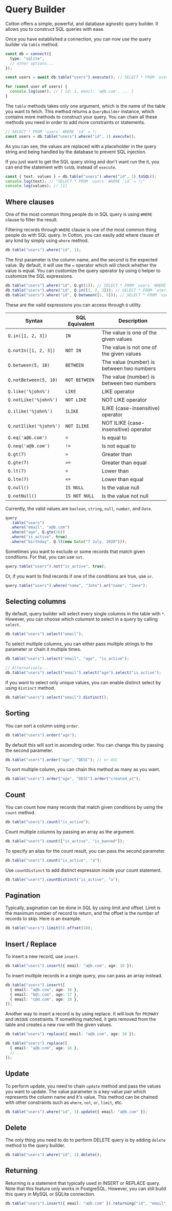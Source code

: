 # Query Builder

Cotton offers a simple, powerful, and database agnostic query builder. It allows you to construct SQL queries with ease.

Once you have established a connection, you can now use the query builder via `table` method.

```ts
const db = connect({
  type: "sqlite",
  // other options...
});

const users = await db.table("users").execute(); // SELECT * FROM `users`;

for (const user of users) {
  console.log(user); // { id: 1, email: 'a@b.com', ... }
}
```

The `table` methods takes only one argument, which is the name of the table you want to fetch. This method returns a `QueryBuilder` instance, which contains more methods to construct your query. You can chain all these methods you need in order to add more constraints or statements.

```ts
// SELECT * FROM `users` WHERE `id` = ?;
const users = db.table("users").where("id", 1).execute();
```

As you can see, the values are replaced with a placeholder in the query string and being handled by the database to prevent SQL injection.

If you just want to get the SQL query string and don't want run the it, you can end the statement with `toSQL` instead of `execute`.

```ts
const { text, values } = db.table("users").where("id", 1).toSQL();
console.log(text); // "SELECT * FROM `users` WHERE `id` = ?;"
console.log(values); // [1]
```

## Where clauses

One of the most common thing people do in SQL query is using `WHERE` clause to filter the result.

Filtering records through `WHERE` clause is one of the most common thing people do with SQL query. In Cotton, you can easily add where clause of any kind by simply using `where` method.

```ts
db.table("users").where("id", 1);
```

The first parameter is the column name, and the second is the expected value. By default, it will use the `=` operator which will check whether the value is equal. You can customize the query operator by using `Q` helper to customize the SQL expressions.

```ts
db.table("users").where("id", Q.gt(1)); // SELECT * FROM `users` WHERE `id` > 1;
db.table("users").where("id", Q.in([1, 2, 3])); // SELECT * FROM `users` WHERE `id` IN (1, 2, 3);
db.table("users").where("id", Q.between([1, 5])); // SELECT * FROM `users` WHERE `id` BETWEEN 1 AND 5
```

These are the valid expressions you can access through `Q` utility.

| Syntax                 | SQL Equivalent | Description                               |
| ---------------------- | -------------- | ----------------------------------------- |
| `Q.in([1, 2, 3])`      | `IN`           | The value is one of the given values      |
| `Q.notIn([1, 2, 3])`   | `NOT IN`       | The value is not one of the given values  |
| `Q.between(5, 10)`     | `BETWEEN`      | The value (number) is between two numbers |
| `Q.notBetween(5, 10)`  | `NOT BETWEEN`  | The value (number) is between two numbers |
| `Q.like('%john%')`     | `LIKE`         | LIKE operator                             |
| `Q.notLike('%john%')`  | `NOT LIKE`     | NOT LIKE operator                         |
| `Q.ilike('%john%')`    | `ILIKE`        | ILIKE (case-insensitive) operator         |
| `Q.notIlike('%john%')` | `NOT ILIKE`    | NOT ILIKE (case-insensitive) operator     |
| `Q.eq('a@b.com')`      | `=`            | Is equal to                               |
| `Q.neq('a@b.com')`     | `!=`           | Is not equal to                           |
| `Q.gt(7)`              | `>`            | Greater than                              |
| `Q.gte(7)`             | `>=`           | Greater than equal                        |
| `Q.lt(7)`              | `<`            | Lower than                                |
| `Q.lte(7)`             | `<=`           | Lower than equal                          |
| `Q.null()`             | `IS NULL`      | Is the value null                         |
| `Q.notNull()`          | `IS NOT NULL`  | Is the value not null                     |

Currently, the valid values are `boolean`, `string`, `null`, `number`, and `Date`.

```ts
query
  .table("users")
  .where("email", "a@b.com")
  .where("age", Q.gte(16))
  .where("is_active", true)
  .where("birthday", Q.lt(new Date("7 July, 2020")));
```

Sometimes you want to exclude or some records that match given conditions. For that, you can use `not`.

```ts
query.table("users").not("is_active", true);
```

Or, if you want to find records if one of the conditions are true, use `or`.

```ts
query.table("users").where("name", "John").or("name", "Jane");
```

## Selecting columns

By default, query builder will select every single columns in the table with `*`. However, you can choose which columsnt to select in a query by calling `select`.

```ts
db.table("users").select("email");
```

To select multiple columns, you can either pass multiple strings to the parameter or chain it multiple times.

```ts
db.table("users").select("email", "age", "is_active");

// Alternatively...
db.table("users").select("email").select("age").select("is_active");
```

If you want to select only unique values, you can enable distinct select by using `distinct` method.

```ts
db.table("users").select("email").distinct();
```

## Sorting

You can sort a column using `order`.

```ts
db.table("users").order("age");
```

By default this will sort in ascending order. You can change this by passing the second parameter.

```ts
db.table("users").order("age", "DESC"); // or ASC
```

To sort multiple column, you can chain this method as many as you want.

```ts
db.table("users").order("age", "DESC").order("created_at");
```

## Count

You can count how many records that match given conditions by using the `count` method.

```ts
db.table("users").count("is_active");
```

Count multiple columns by passing an array as the argument.

```ts
db.table("users").count(["is_active", "is_banned"]);
```

To specify an alias for the count result, you can pass the second parameter.

```ts
db.table("users").count("is_active", "a");
```

Use `countDistinct` to add distinct expression inside your count statement.

```ts
db.table("users").countDistinct("is_active", "a");
```

## Pagination

Typically, pagination can be done in SQL by using limit and offset. Limit is the maximum number of record to return, and the offset is the number of records to skip. Here is an example.

```ts
db.table("users").limit(5).offset(10);
```

## Insert / Replace

To insert a new record, use `insert`.

```ts
db.table("users").insert({ email: "a@b.com", age: 16 });
```

To insert multiple records in a single query, you can pass an array instead.

```ts
db.table("users").insert([
  { email: "a@b.com", age: 16 },
  { email: "b@c.com", age: 17 },
  { email: "c@d.com", age: 18 },
]);
```

Another way to insert a record is by using replace. It will look for `PRIMARY` and `UNIQUE` constraints. If something matched, it gets removed from the table and creates a new row with the given values.

```ts
db.table("users").replace({ email: "a@b.com", age: 16 });

db.table("users").replace([
  { email: "a@b.com", age: 16 },
  // ...
]);
```

## Update

To perform update, you need to chain `update` method and pass the values you want to update. The value parameter is a key-value pair which represents the column name and it's value. This method can be chained with other constraints such as `where`, `not`, `or`, `limit`, etc.

```ts
db.table("users").where("id", 1).update({ email: "a@b.com" });
```

## Delete

The only thing you need to do to perform DELETE query is by adding `delete` method to the query builder.

```ts
db.table("users").where("id", 1).delete();
```

## Returning

Returning is a statement that typically used in INSERT or REPLACE query. Note that this feature only works in PostgreSQL. However, you can still build this query in MySQL or SQLite connection.

```ts
db.table("users").insert({ email: "a@b.com" }).returning("id", "email");
```
